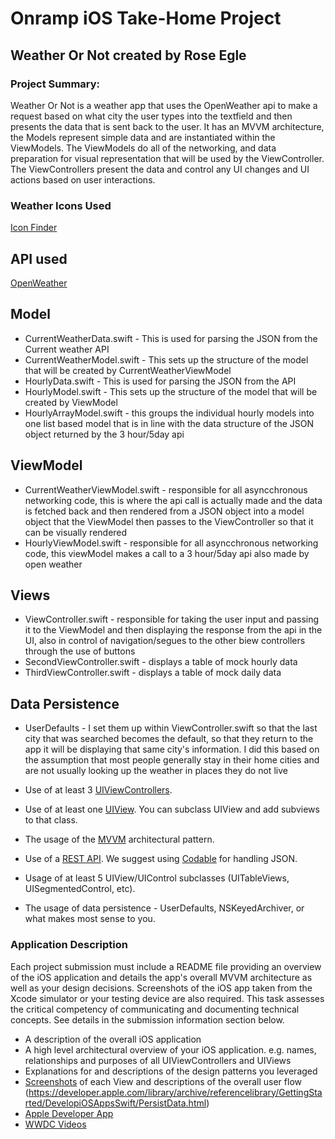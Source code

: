 # Onramp iOS Take-Home Project 

## Weather Or Not created by Rose Egle

### Project Summary:

Weather Or Not is a weather app that uses the OpenWeather api to make a request based on what city the user types into the textfield and then presents the data that is sent back to the user.  It has an MVVM architecture, the Models represent simple data and are instantiated within the ViewModels.  The ViewModels do all of the networking, and data preparation for visual representation that will be used by the ViewController.  The ViewControllers present the data and control any UI changes and UI actions based on user interactions.

### Weather Icons Used
[Icon Finder](https://www.iconfinder.com/iconsets/weather-color-2)

## API used
[OpenWeather](https://openweathermap.org/current)

## Model

* CurrentWeatherData.swift -  This is used for parsing the JSON from the Current weather API
* CurrentWeatherModel.swift - This sets up the structure of the model that will be created by CurrentWeatherViewModel
* HourlyData.swift - This is used for parsing the JSON from the API
* HourlyModel.swift - This sets up the structure of the model that will be created by ViewModel
* HourlyArrayModel.swift - this groups the individual hourly models into one list based model that is in line with the data structure of the JSON object returned by the 3 hour/5day api

## ViewModel 

* CurrentWeatherViewModel.swift - responsible for all asyncchronous networking code, this is where the api call is actually made and the data is fetched back and then rendered from a JSON object into a model object that the ViewModel then passes to the ViewController so that it can be visually rendered
* HourlyViewModel.swift - responsible for all asyncchronous networking code, this viewModel makes a call to a 3 hour/5day api also made by open weather

## Views

* ViewController.swift - responsible for taking the user input and passing it to the ViewModel and then displaying the response from the api in the UI, also in control of navigation/segues to the other biew controllers through the use of buttons
* SecondViewController.swift - displays a table of mock hourly data
* ThirdViewController.swift - displays a table of mock daily data

## Data Persistence

* UserDefaults - I set them up within ViewController.swift so that the last city that was searched becomes the default, so that they return to the app it will be displaying that same city's information.  I did this based on the assumption that most people generally stay in their home cities and are not usually looking up the weather in places they do not live  

 

* Use of at least 3 [UIViewControllers](https://developer.apple.com/documentation/uikit/uiviewcontroller).
* Use of at least one [UIView](https://developer.apple.com/documentation/uikit/uiview). You can subclass UIView and add subviews to that class.
* The usage of the [MVVM](https://www.raywenderlich.com/34-design-patterns-by-tutorials-mvvm) architectural pattern.
* Use of a [REST API](https://medium.com/@arteko/the-best-way-to-use-rest-apis-in-swift-95e10696c980). We suggest using [Codable](https://developer.apple.com/documentation/foundation/archives_and_serialization/encoding_and_decoding_custom_types) for handling JSON.
* Usage of at least 5 UIView/UIControl subclasses (UITableViews, UISegmentedControl, etc).
* The usage of data persistence - UserDefaults, NSKeyedArchiver, or what makes most sense to you. 







 







### Application Description

Each project submission must include a README file providing an overview of the iOS application and details the app's overall MVVM architecture as well as your design decisions. Screenshots of the iOS app taken from the Xcode simulator or your testing device are also required. This task assesses the critical competency of communicating and documenting technical concepts. See details in the submission information section below.


* A description of the overall iOS application
* A high level architectural overview of your iOS application. e.g. names, relationships and purposes of all UIViewControllers and UIViews
* Explanations for and descriptions of the design patterns you leveraged
* [Screenshots](https://stackoverflow.com/questions/7092613/take-screenshots-in-the-ios-simulator) of each View and descriptions of the overall user flow
(https://developer.apple.com/library/archive/referencelibrary/GettingStarted/DevelopiOSAppsSwift/PersistData.html)
* [Apple Developer App](https://apps.apple.com/us/app/apple-developer/id640199958)
* [WWDC Videos](https://developer.apple.com/videos/)
